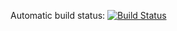 Automatic build status: [![Build Status](https://travis-ci.org/AmpersandTarski/ampersand.svg?branch=master)](https://travis-ci.org/AmpersandTarski/ampersand)

